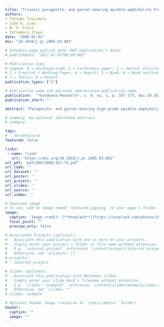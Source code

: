 ```yaml
---
title: "Triassic paragonite- and garnet-bearing epidote-amphibolite from the Hida Mountains, Japan"
authors:
- Tatsuki Tsujimori
- Juhn G. Liou
- W. G. Ernst
- Tetsumaru Itaya
date: "2006-01-01"
doi: "10.1016/j.gr.2005.03.001"

# Schedule page publish date (NOT publication's date).
# publishDate: "2017-01-01T00:00:00Z"

# Publication type.
# Legend: 0 = Uncategorized; 1 = Conference paper; 2 = Journal article;
# 3 = Preprint / Working Paper; 4 = Report; 5 = Book; 6 = Book section;
# 7 = Thesis; 8 = Patent
publication_types: ["2"]

# Publication name and optional abbreviated publication name.
publication:  "*Gondwana Research*, v. 9, no. 1, p. 167-175, doi:10.1016/j.gr.2005.03.001"
publication_short: ""

abstract: "Paragonite- and garnet-bearing high-grade epidote-amphibolite (PGEA) in the Ise area of the Hida Mountains, Japan is characterized by the high-pressure (HP) epidote-amphibolite facies parageneses (M1), garnet + hornblende + clinozoisite + paragonite + quartz + rutile. Paragonite and garnet of the peak M1 stage are locally replaced by retrograde albite (+ oligoclase) and chlorite (M2), respectively. Phase equilibria constrain peak metamorphic conditions of P = 1.1–1.4 GPa and T = 530–570 °C, and a decompressional P–T path for this rock. Mineral parageneses of prograde epidote-amphibolite facies are comparable to some HP rocks from the Hongan region of western Dabie, but differ from other HP mafic schists with cooling ages of c. 330 Ma in the Hida Mountains. New paragonite K–Ar dating for the PGEA yields a Triassic cooling event at 210 Ma that is coeval with regional cooling and exhumation of the Sulu–Dabie–Qinling (SDQ) belt. Both petrological and geochronological data of the Triassic HP epidote-amphibolite in Hida Mountains support our earlier hypothesis that the SDQ belt extends across the Korean Peninsula to SW Japan."

# Summary. An optional shortened abstract.
# summary: 

tags: 
# - Serpentinite
featured: false

links:
 - name: "Link"
   url: "https://doi.org/10.1016/j.gr.2005.03.001"
url_pdf: 'pdf/GR9(2006)167-75.pdf'
url_code: ''
url_dataset: ''
url_poster: ''
url_project: ''
url_slides: ''
url_source: ''
url_video: ''

# Featured image
# To use, add an image named `featured.jpg/png` to your page's folder. 
image: 
  caption: 'Image credit: [**Unsplash**](https://unsplash.com/photos/s9CC2SKySJM)'
  focal_point: ""
  preview_only: false

# Associated Projects (optional).
#   Associate this publication with one or more of your projects.
#   Simply enter your project's folder or file name without extension.
#   E.g. `internal-project` references `content/project/internal-project/index.md`.
#   Otherwise, set `projects: []`.
# projects:
# - internal-project

# Slides (optional).
#   Associate this publication with Markdown slides.
#   Simply enter your slide deck's filename without extension.
#   E.g. `slides: "example"` references `content/slides/example/index.md`.
#   Otherwise, set `slides: ""`.
# slides: example

# Optional header image (relative to `static/media/` folder).
header:
  caption: ""
  image: ""
---
```

